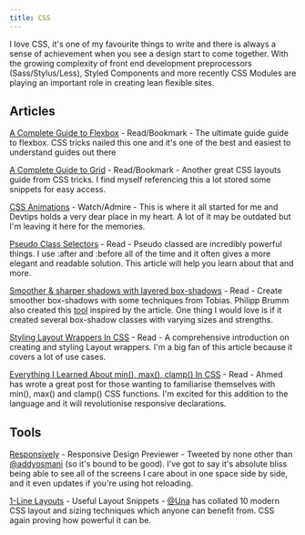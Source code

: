 ```yaml
---
title: CSS
---
```


I love CSS, it's one of my favourite things to write and there is always a sense of achievement when you see a design start to come together. With the growing complexity of front end development preprocessors (Sass/Stylus/Less), Styled Components and more recently CSS Modules are playing an important role in creating lean flexible sites.

## Articles

[A Complete Guide to Flexbox](https://css-tricks.com/snippets/css/a-guide-to-flexbox/) - Read/Bookmark - The ultimate guide guide to flexbox. CSS tricks nailed this one and it's one of the best and easiest to understand guides out there

[A Complete Guide to Grid](https://css-tricks.com/snippets/css/complete-guide-grid/) - Read/Bookmark - Another great CSS layouts guide from CSS tricks. I find myself referencing this a lot stored some snippets for easy access.

[CSS Animations](https://www.youtube.com/watch?v=8kK-cA99SA0&list=PLqGj3iMvMa4LvJ8VctoXnPI0dtE40wfid) - Watch/Admire - This is where it all started for me and Devtips holds a very dear place in my heart. A lot of it may be outdated but I'm leaving it here for the memories.

[Pseudo Class Selectors](https://css-tricks.com/pseudo-class-selectors/) - Read - Pseudo classed are incredibly powerful things. I use :after and :before all of the time and it often gives a more elegant and readable solution. This article will help you learn about that and more.

[Smoother & sharper shadows with layered box-shadows](https://tobiasahlin.com/blog/layered-smooth-box-shadows/) - Read - Create smoother box-shadows with some techniques from Tobias. Philipp Brumm also created this [tool](https://brumm.af/shadows) inspired by the article. One thing I would love is if it created several box-shadow classes with varying sizes and strengths.

[Styling Layout Wrappers In CSS](https://ishadeed.com/article/styling-wrappers-css) - Read - A comprehensive introduction on creating and styling Layout wrappers. I'm a big fan of this article because it covers a lot of use cases.

[Everything I Learned About min(), max(), clamp() In CSS](https://ishadeed.com/article/css-min-max-clamp/) - Read - Ahmed has wrote a great post for those wanting to familiarise themselves with min(), max() and clamp() CSS functions. I'm excited for this addition to the language and it will revolutionise responsive declarations.

## Tools

[Responsively](https://responsively.app/) - Responsive Design Previewer - Tweeted by none other than [@addyosmani](https://twitter.com/addyosmani) (so it's bound to be good). I've got to say it's absolute bliss being able to see all of the screens I care about in one space side by side, and it even updates if you're using hot reloading.

[1-Line Layouts](https://1linelayouts.glitch.me/) - Useful Layout Snippets - [@Una](https://twitter.com/Una) has collated 10 modern CSS layout and sizing techniques which anyone can benefit from. CSS again proving how powerful it can be.
